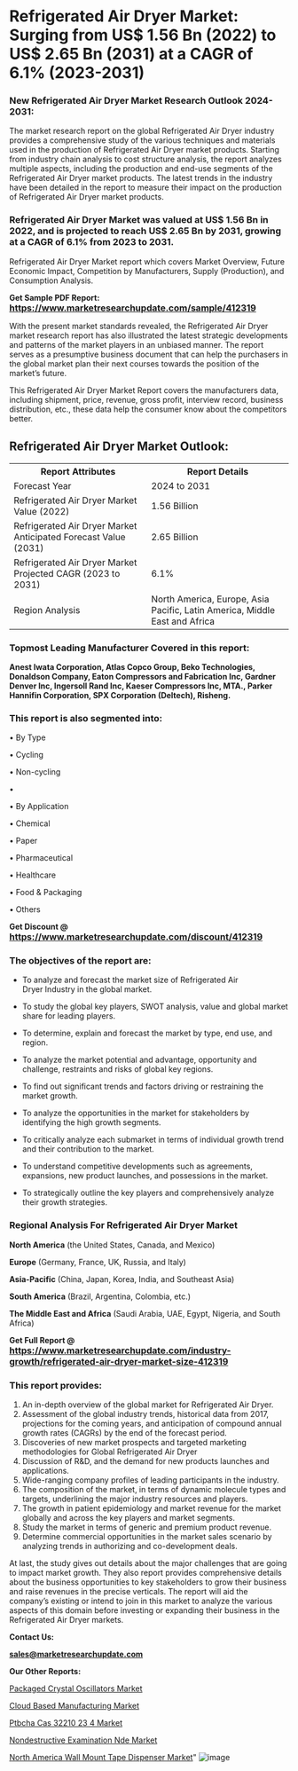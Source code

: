 # Refrigerated Air Dryer Market: Surging from US$ 1.56 Bn (2022) to US$ 2.65 Bn (2031) at a CAGR of 6.1% (2023-2031)

<strong><h3>New Refrigerated Air Dryer Market Research Outlook 2024-2031:</h3></strong>

The market research report on the global Refrigerated Air Dryer industry provides a comprehensive study of the various techniques and materials used in the production of Refrigerated Air Dryer market products. Starting from industry chain analysis to cost structure analysis, the report analyzes multiple aspects, including the production and end-use segments of the Refrigerated Air Dryer market products. The latest trends in the industry have been detailed in the report to measure their impact on the production of Refrigerated Air Dryer market products.

<strong><h3>Refrigerated Air Dryer Market was valued at US$ 1.56 Bn in 2022, and is projected to reach US$ 2.65 Bn by 2031, growing at a CAGR of 6.1% from 2023 to 2031.</h3></strong>

Refrigerated Air Dryer Market report which covers Market Overview, Future Economic Impact, Competition by Manufacturers, Supply (Production), and Consumption Analysis.

<strong>Get Sample PDF Report: <a href=https://www.marketresearchupdate.com/sample/412319><font size=3 color=#0000ff>https://www.marketresearchupdate.com/sample/412319</font></a></strong>

With the present market standards revealed, the Refrigerated Air Dryer market research report has also illustrated the latest strategic developments and patterns of the market players in an unbiased manner. The report serves as a presumptive business document that can help the purchasers in the global market plan their next courses towards the position of the market’s future.

This Refrigerated Air Dryer Market Report covers the manufacturers data, including shipment, price, revenue, gross profit, interview record, business distribution, etc., these data help the consumer know about the competitors better.

<html>
<body>

<h2>Refrigerated Air Dryer Market Outlook:</h2>

<table>
  <tr>
    <th>Report Attributes</th>
    <th>Report Details</th>
  </tr>
  <tr>
    <td>Forecast Year</td>
    <td>2024 to 2031</td>
  </tr>
  <tr>
    <td>Refrigerated Air Dryer Market Value (2022)</td>
    <td>1.56 Billion</td>
  </tr>
  <tr>
    <td>Refrigerated Air Dryer Market Anticipated Forecast Value (2031)</td>
    <td>2.65 Billion</td>
  </tr>
  <tr>
    <td>Refrigerated Air Dryer Market Projected CAGR (2023 to 2031)</td>
    <td>6.1%</td>
  </tr>
  <tr>
    <td>Region Analysis</td>
    <td>North America, Europe, Asia Pacific, Latin America, Middle East and Africa</td>
  </tr>
</table>

</body>
</html>

<strong><h3>Topmost Leading Manufacturer Covered in this report:</h3></strong>

<strong>Anest Iwata Corporation, Atlas Copco Group, Beko Technologies, Donaldson Company, Eaton Compressors and Fabrication Inc, Gardner Denver Inc, Ingersoll Rand Inc, Kaeser Compressors Inc, MTA., Parker Hannifin Corporation, SPX Corporation (Deltech), Risheng.</strong>

<strong><h3>This report is also segmented into:</h3></strong>

• By Type

• Cycling

• Non-cycling

• 

• By Application

• Chemical

• Paper

• Pharmaceutical

• Healthcare

• Food & Packaging

• Others

<strong>Get Discount @ <a href=https://www.marketresearchupdate.com/discount/412319><font size=3 color=#0000ff>https://www.marketresearchupdate.com/discount/412319</font></a></strong>

<strong><h3>The objectives of the report are:</h3></strong>

- To analyze and forecast the market size of Refrigerated Air Dryer Industry in the global market.

- To study the global key players, SWOT analysis, value and global market share for leading players.

- To determine, explain and forecast the market by type, end use, and region.

- To analyze the market potential and advantage, opportunity and challenge, restraints and risks of global key regions.

- To find out significant trends and factors driving or restraining the market growth.

- To analyze the opportunities in the market for stakeholders by identifying the high growth segments.

- To critically analyze each submarket in terms of individual growth trend and their contribution to the market.

- To understand competitive developments such as agreements, expansions, new product launches, and possessions in the market.

- To strategically outline the key players and comprehensively analyze their growth strategies.

<strong><h3>Regional Analysis For Refrigerated Air Dryer Market</h3></strong>

<strong>North America</strong> (the United States, Canada, and Mexico)

<strong>Europe</strong> (Germany, France, UK, Russia, and Italy)

<strong>Asia-Pacific</strong> (China, Japan, Korea, India, and Southeast Asia)

<strong>South America</strong> (Brazil, Argentina, Colombia, etc.)

<strong>The Middle East and Africa</strong> (Saudi Arabia, UAE, Egypt, Nigeria, and South Africa)

<strong>Get Full Report @ <a href=https://www.marketresearchupdate.com/industry-growth/refrigerated-air-dryer-market-size-412319><font size=3 color=#0000ff>https://www.marketresearchupdate.com/industry-growth/refrigerated-air-dryer-market-size-412319</font></a></strong>

<strong><h3>This report provides:</h3></strong>
<ol>
  <li>An in-depth overview of the global market for Refrigerated Air Dryer.</li>
  <li>Assessment of the global industry trends, historical data from 2017, projections for the coming years, and anticipation of compound annual growth rates (CAGRs) by the end of the forecast period.</li>
  <li>Discoveries of new market prospects and targeted marketing methodologies for Global Refrigerated Air Dryer</li>
  <li>Discussion of R&amp;D, and the demand for new products launches and applications.</li>
  <li>Wide-ranging company profiles of leading participants in the industry.</li>
  <li>The composition of the market, in terms of dynamic molecule types and targets, underlining the major industry resources and players.</li>
  <li>The growth in patient epidemiology and market revenue for the market globally and across the key players and market segments.</li>
  <li>Study the market in terms of generic and premium product revenue.</li>
  <li>Determine commercial opportunities in the market sales scenario by analyzing trends in authorizing and co-development deals.</li>
</ol>

At last, the study gives out details about the major challenges that are going to impact market growth. They also report provides comprehensive details about the business opportunities to key stakeholders to grow their business and raise revenues in the precise verticals. The report will aid the company’s existing or intend to join in this market to analyze the various aspects of this domain before investing or expanding their business in the Refrigerated Air Dryer markets.

<strong>Contact Us:</strong>

<strong>sales@marketresearchupdate.com</strong>

<strong>Our Other Reports:</strong>

<a href=https://www.linkedin.com/pulse/packaged-crystal-oscillators-market-has-huge>Packaged Crystal Oscillators Market</a>

<a href=https://www.linkedin.com/pulse/cloud-based-manufacturing-market-industry-analysis>Cloud Based Manufacturing Market</a>

<a href=https://www.linkedin.com/pulse/ptbcha-cas-32210-23-4-market-2023-remarking-enormous>Ptbcha Cas 32210 23 4 Market</a>

<a href=https://www.linkedin.com/pulse/nondestructive-examination-nde-market-1f>Nondestructive Examination Nde Market</a>

<a href=https://www.linkedin.com/pulse/north-america-wall-mount-tape-dispenser-market-1f>North America Wall Mount Tape Dispenser Market</a>"
![image](https://github.com/Ankan-2/Market-Research-News/assets/158291571/0b0ee67b-6481-4ef6-9a2d-830c3dd75db8)
